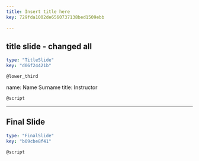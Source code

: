 ```yaml
---
title: Insert title here
key: 729fda1002de6560737138bed1509ebb

---
```

## title slide - changed all

```yaml
type: "TitleSlide"
key: "d06f24421b"
```

`@lower_third`

name: Name Surname
title: Instructor


`@script`



---
## Final Slide

```yaml
type: "FinalSlide"
key: "b09cbe8f41"
```

`@script`


